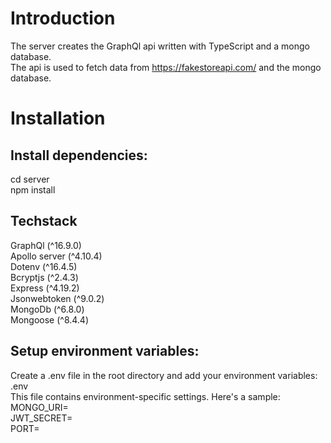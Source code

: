 # Introduction
The server creates the GraphQl api written with TypeScript and a mongo database.  
The api is used to fetch data from https://fakestoreapi.com/ and the mongo database.

# Installation
## Install dependencies:
cd server  
npm install

## Techstack
GraphQl (^16.9.0)  
Apollo server (^4.10.4)  
Dotenv (^16.4.5)  
Bcryptjs (^2.4.3)  
Express (^4.19.2)  
Jsonwebtoken (^9.0.2)  
MongoDb (^6.8.0)  
Mongoose (^8.4.4)  

## Setup environment variables:
Create a .env file in the root directory and add your environment variables:  
.env  
This file contains environment-specific settings. Here's a sample:  
MONGO_URI=  
JWT_SECRET=  
PORT=  
